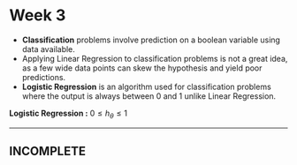 # Week 3

- **Classification** problems involve prediction on a boolean variable using data available.
- Applying Linear Regression to classification problems is not a great idea, as a few wide data points can skew the hypothesis and yield poor predictions.
- **Logistic Regression** is an algorithm used for classification problems where the output is always between 0 and 1 unlike Linear Regression.  

**Logistic Regression :** $0 \leq h_\theta \leq 1$  

--------------
INCOMPLETE
--------------